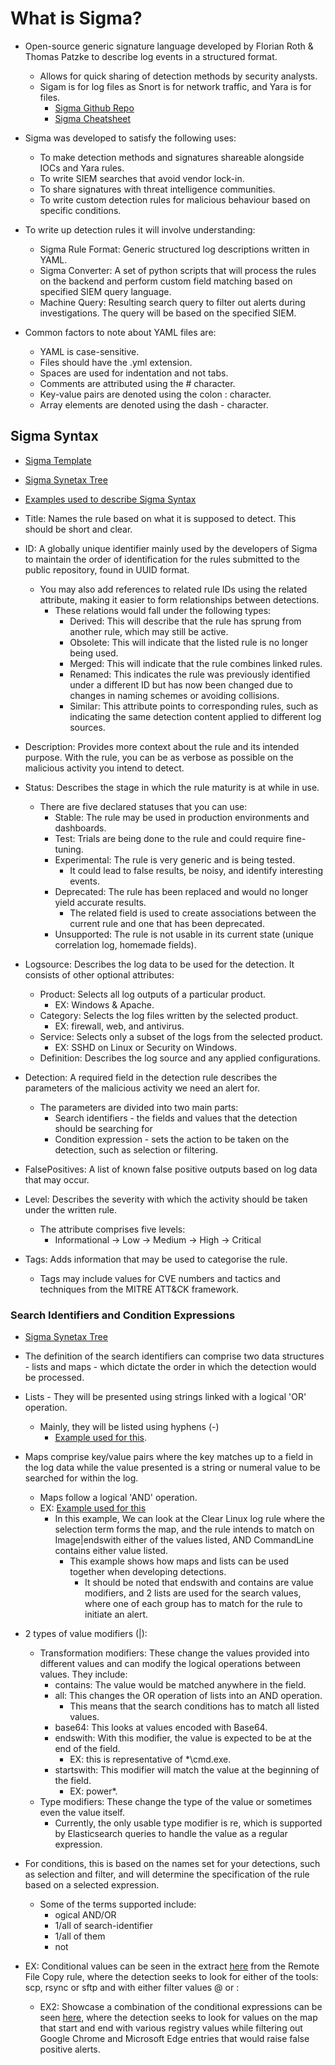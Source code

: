 # What is Sigma?

* Open-source generic signature language developed by Florian Roth & Thomas Patzke to describe log events in a structured format.
  * Allows for quick sharing of detection methods by security analysts.
  * Sigam is for log files as Snort is for network traffic, and Yara is for files.
    * [Sigma Github Repo](<https://github.com/SigmaHQ/sigma>)
    * [Sigma Cheatsheet](/Network/Tools/Sigma/Sigmacheatsheet.pdf)

* Sigma was developed to satisfy the following uses:
  * To make detection methods and signatures shareable alongside IOCs and Yara rules.
  * To write SIEM searches that avoid vendor lock-in.
  * To share signatures with threat intelligence communities.
  * To write custom detection rules for malicious behaviour based on specific conditions.

* To write up detection rules it will involve understanding:
  * Sigma Rule Format: Generic structured log descriptions written in YAML.
  * Sigma Converter: A set of python scripts that will process the rules on the backend and perform custom field matching based on specified SIEM query language.
  * Machine Query: Resulting search query to filter out alerts during investigations. The query will be based on the specified SIEM.

* Common factors to note about YAML files are:
  * YAML is case-sensitive.
  * Files should have the .yml extension.
  * Spaces are used for indentation and not tabs.
  * Comments are attributed using the # character.
  * Key-value pairs are denoted using the colon : character.
  * Array elements are denoted using the dash - character.

## Sigma Syntax

* [Sigma Template](/Network/Tools/Sigma/sigma_rule_template.yml)
* [Sigma Synetax Tree](/examples/sigma_syntex.png)
* [Examples used to describe Sigma Syntax](/Network/Tools/Sigma/yml_scripts/WMI_Event_Subscription.yml)

* Title: Names the rule based on what it is supposed to detect. This should be short and clear.

* ID: A globally unique identifier mainly used by the developers of Sigma to maintain the order of identification for the rules submitted to the public repository, found in UUID format.
  * You may also add references to related rule IDs using the related attribute, making it easier to form relationships between detections.
    * These relations would fall under the following types:
      * Derived: This will describe that the rule has sprung from another rule, which may still be active.
      * Obsolete: This will indicate that the listed rule is no longer being used.
      * Merged: This will indicate that the rule combines linked rules.
      * Renamed: This indicates the rule was previously identified under a different ID but has now been changed due to changes in naming schemes or avoiding collisions.
      * Similar: This attribute points to corresponding rules, such as indicating the same detection content applied to different log sources.

* Description: Provides more context about the rule and its intended purpose. With the rule, you can be as verbose as possible on the malicious activity you intend to detect.

* Status: Describes the stage in which the rule maturity is at while in use.
  * There are five declared statuses that you can use:
    * Stable: The rule may be used in production environments and dashboards.
    * Test: Trials are being done to the rule and could require fine-tuning.
    * Experimental: The rule is very generic and is being tested.
      * It could lead to false results, be noisy, and identify interesting events.
    * Deprecated: The rule has been replaced and would no longer yield accurate results.
      * The related field is used to create associations between the current rule and one that has been deprecated.
    * Unsupported: The rule is not usable in its current state (unique correlation log, homemade fields).

* Logsource: Describes the log data to be used for the detection. It consists of other optional attributes:
  * Product: Selects all log outputs of a particular product.
    * EX:  Windows & Apache.
  * Category: Selects the log files written by the selected product.
    * EX: firewall, web, and antivirus.
  * Service: Selects only a subset of the logs from the selected product.
    * EX: SSHD on Linux or Security on Windows.
  * Definition: Describes the log source and any applied configurations.

* Detection: A required field in the detection rule describes the parameters of the malicious activity we need an alert for.
  * The parameters are divided into two main parts:
    * Search identifiers - the fields and values that the detection should be searching for
    * Condition expression - sets the action to be taken on the detection, such as selection or filtering.

* FalsePositives: A list of known false positive outputs based on log data that may occur.

* Level: Describes the severity with which the activity should be taken under the written rule.
  * The attribute comprises five levels:
    * Informational -> Low -> Medium -> High -> Critical

* Tags: Adds information that may be used to categorise the rule.
  * Tags may include values for CVE numbers and tactics and techniques from the MITRE ATT&CK framework.

### Search Identifiers and Condition Expressions

* [Sigma Synetax Tree](/examples/sigma_syntex.png)

* The definition of the search identifiers can comprise two data structures - lists and maps - which dictate the order in which the detection would be processed.

* Lists - They will be presented using strings linked with a logical 'OR' operation.
  * Mainly, they will be listed using hyphens (-)
    * [Example used for this](/Network/Tools/Sigma/yml_scripts/Posh_PC_Powercat.yml).

* Maps comprise key/value pairs where the key matches up to a field in the log data while the value presented is a string or numeral value to be searched for within the log.
  * Maps follow a logical 'AND' operation.
  * EX: [Example used for this](/Network/Tools/Sigma/yml_scripts/Process_Creation_Lnx_Clear_Logs.yml)
    * In this example, We can look at the Clear Linux log rule where the selection term forms the map, and the rule intends to match on Image|endswith either of the values listed, AND CommandLine contains either value listed.
      * This example shows how maps and lists can be used together when developing detections.
        * It should be noted that endswith and contains are value modifiers, and 2 lists are used for the search values, where one of each group has to match for the rule to initiate an alert.

* 2 types of value modifiers (|):
  * Transformation modifiers: These change the values provided into different values and can modify the logical operations between values. They include:
    * contains: The value would be matched anywhere in the field.
    * all: This changes the OR operation of lists into an AND operation.
      * This means that the search conditions has to match all listed values.
    * base64: This looks at values encoded with Base64.
    * endswith: With this modifier, the value is expected to be at the end of the field.
      * EX: this is representative of *\cmd.exe.
    * startswith: This modifier will match the value at the beginning of the field.
      * EX: power*.
  * Type modifiers: These change the type of the value or sometimes even the value itself.
    * Currently, the only usable type modifier is re, which is supported by Elasticsearch queries to handle the value as a regular expression.

* For conditions, this is based on the names set for your detections, such as selection and filter, and will determine the specification of the rule based on a selected expression.
  * Some of the terms supported include:
    * ogical AND/OR
    * 1/all of search-identifier
    * 1/all of them
    * not

* EX: Conditional values can be seen in the extract [here](/Network/Tools/Sigma/yml_scripts/Remote_File_Copy.yml) from the Remote File Copy rule,  where the detection seeks to look for either of the tools: scp, rsync or sftp and with either filter values @ or :
  * EX2: Showcase a combination of the conditional expressions can be seen [here](/Network/Tools/Sigma/yml_scripts/Registry_Event_RunOnce_Persistence.yml), where the detection seeks to look for values on the map that start and end with various registry values while filtering out Google Chrome and Microsoft Edge entries that would raise false positive alerts.
